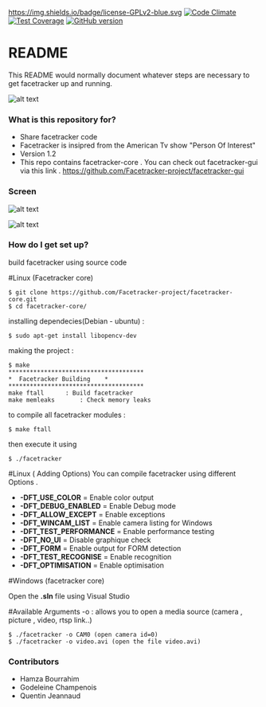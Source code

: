 https://img.shields.io/badge/license-GPLv2-blue.svg [![Code Climate](https://codeclimate.com/repos/56363a6b6956801daf00c1ec/badges/31b2ffeeb02d53158157/gpa.svg)](https://codeclimate.com/repos/56363a6b6956801daf00c1ec/feed) [![Test Coverage](https://codeclimate.com/repos/56363a6b6956801daf00c1ec/badges/31b2ffeeb02d53158157/coverage.svg)](https://codeclimate.com/repos/56363a6b6956801daf00c1ec/coverage) [![GitHub version](https://badge.fury.io/gh/invicnaper%2FMWF.svg)](http://badge.fury.io/gh/invicnaper%2FMWF)
# README #

This README would normally document whatever steps are necessary to get facetracker up and running.

![alt text](https://cdn1.iconfinder.com/data/icons/skype-icons/128/skype_camera.png "FT logo")

### What is this repository for? ###

* Share facetracker code 
* Facetracker is insipred from the American Tv show "Person Of Interest"
* Version 1.2
* This repo contains facetracker-core  . You can check out facetracker-gui via this link . https://github.com/Facetracker-project/facetracker-gui

### Screen ###


![alt text](http://naper.eu/me/images/facetracker.jpg "FT screen")

![alt text](http://nsa38.casimages.com/img/2015/10/31/151031055257844926.png "FT screen")


### How do I get set up? ###

build facetracker using source code

#Linux (Facetracker core)

	$ git clone https://github.com/Facetracker-project/facetracker-core.git
	$ cd facetracker-core/
	
installing dependecies(Debian - ubuntu) : 

	$ sudo apt-get install libopencv-dev
	
making the project : 

	$ make
	**************************************
	*  Facetracker Building    *
	**************************************
	make ftall		: Build facetracker
	make memleaks		: Check memory leaks

to compile all facetracker modules : 

	$ make ftall
	
then execute it using

	$ ./facetracker
	
#Linux ( Adding Options)
You can compile facetracker using different Options . 

* <b>-DFT_USE_COLOR</b>  	= Enable color output
* <b>-DFT_DEBUG_ENABLED</b> 	= Enable Debug mode
* <b>-DFT_ALLOW_EXCEPT</b>	= Enable exceptions
* <b>-DFT_WINCAM_LIST</b> 	= Enable camera listing for Windows
* <b>-DFT_TEST_PERFORMANCE</b> = Enable performance testing
* <b>-DFT_NO_UI</b>		= Disable graphique check
* <b>-DFT_FORM</b>		= Enable output for FORM detection
* <b>-DFT_TEST_RECOGNISE</b>	= Enable recognition
* <b>-DFT_OPTIMISATION</b>	= Enable optimisation

#Windows (facetracker core)

Open the <b>.sln</b> file using Visual Studio

#Available Arguments
-o : allows you to open a media source (camera , picture , video, rtsp link..)

	$ ./facetracker -o CAM0 (open camera id=0)
	$ ./facetracker -o video.avi (open the file video.avi)

### Contributors ###

* Hamza Bourrahim
* Godeleine Champenois
* Quentin Jeannaud

